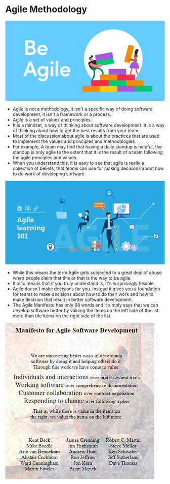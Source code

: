 # Agile Methodology

![](https://github.com/amandewatnitrr/Agile/blob/master/img/Introduction-to-Agile.png)

- Agile is not a methodology, it isn't a specific way of doing software development, it isn't a framework or a process.
- Agile is a set of values and principles.
- It is a mindset, a way of thinking about software development. It is a way of thinking about how to get the best results from your team.
- Most of the discussion about agile is about the practices that are used to implement the values and principles and methodologies.
- For example, A team may find that having a daily standup is helpful, the standup is only agile to the extent that it is the result of a team following the agile principles and values.
- When you understand this, it is easy to see that agile is really a collection of beliefs, that teams can use for making decisions about how to do work of developing software.

![](https://github.com/amandewatnitrr/Agile/blob/master/img/agile-learning-basics.png)

- While this means the term Agile gets subjected to a great deal of abuse when people claim that this or that is the way to be agile.
- It also means that if you truly understand is, it's surprisingly flexible.
- Agile doesn't make decisions for you. instead it gives you a foundation for teams to make decisions about how to do their work and how to make decision that result in better software development.
- The Agile Manifesto has only 68 words and it simply says that we can develop software better by valuing the items on the left side of the list more than the items on the right side of the list.

![](https://github.com/amandewatnitrr/Agile/blob/master/img/agile-manifesto2.png)



